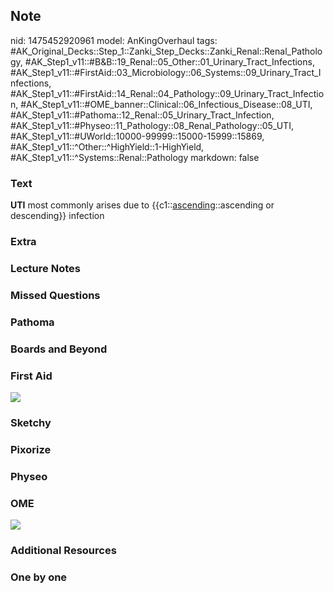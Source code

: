 ## Note
nid: 1475452920961
model: AnKingOverhaul
tags: #AK_Original_Decks::Step_1::Zanki_Step_Decks::Zanki_Renal::Renal_Pathology, #AK_Step1_v11::#B&B::19_Renal::05_Other::01_Urinary_Tract_Infections, #AK_Step1_v11::#FirstAid::03_Microbiology::06_Systems::09_Urinary_Tract_Infections, #AK_Step1_v11::#FirstAid::14_Renal::04_Pathology::09_Urinary_Tract_Infection, #AK_Step1_v11::#OME_banner::Clinical::06_Infectious_Disease::08_UTI, #AK_Step1_v11::#Pathoma::12_Renal::05_Urinary_Tract_Infection, #AK_Step1_v11::#Physeo::11_Pathology::08_Renal_Pathology::05_UTI, #AK_Step1_v11::#UWorld::10000-99999::15000-15999::15869, #AK_Step1_v11::^Other::^HighYield::1-HighYield, #AK_Step1_v11::^Systems::Renal::Pathology
markdown: false

### Text
<div>
  <b>UTI</b> most commonly arises due to
  {{c1::<u>ascending</u>::ascending or descending}} infection
</div>

### Extra


### Lecture Notes


### Missed Questions


### Pathoma


### Boards and Beyond


### First Aid
<img src="tmpetxrIx.png">

### Sketchy


### Pixorize


### Physeo


### OME
<div class="ome-widget">
  <a href=
  "https://onlinemeded.org/spa/infectious-disease/uti/acquire?ref=anki">
  <img src="_OME_AnkiFlashcards_Lesson_6.png"></a>
</div>

### Additional Resources


### One by one

